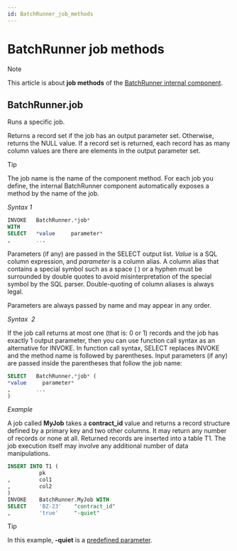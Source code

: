 ```yaml
---
id: BatchRunner_job_methods
---
```


# BatchRunner job methods



> [!NOTE]
> This article is about **job methods** of the [BatchRunner internal component](/docs/Extensions/BatchRunner%20internal%20component).

## **BatchRunner.job**

Runs a specific job.

Returns a record set if the job has an output parameter set. Otherwise, returns the NULL value. If a record set is returned, each record has as many column values are there are elements in the output parameter set.

> [!TIP]
> The job name is the name of the component method. For each job you define, the internal BatchRunner component automatically exposes a method by the name of the job.

*Syntax 1*

```sql
INVOKE   BatchRunner.*job*
WITH
SELECT   *value     parameter*
,        ...
```

Parameters (if any) are passed in the SELECT output list. *Value* is a SQL column expression, and *parameter* is a column alias. A column alias that contains a special symbol such as a space ( ) or a hyphen must be surrounded by double quotes to avoid misinterpretation of the special symbol by the SQL parser. Double-quoting of column aliases is always legal.

Parameters are always passed by name and may appear in any order.

*Syntax  2*

If the job call returns at most one (that is: 0 or 1) records and the job has exactly 1 output parameter, then you can use function call syntax as an alternative for INVOKE. In function call syntax, SELECT replaces INVOKE and the method name is followed by parentheses. Input parameters (if any) are passed inside the parentheses that follow the job name:

```sql
SELECT   BatchRunner.*job* (
*value     parameter*
,        ...
)
```

*Example*

A job called **MyJob** takes a **contract_id** value and returns a record structure defined by a primary key and two other columns. It may return any number of records or none at all. Returned records are inserted into a table T1. The job execution itself may involve any additional number of data manipulations.

```sql
INSERT INTO T1 (
          pk
,         col1
,         col2
)
INVOKE    BatchRunner.MyJob WITH
SELECT    'BZ-23'    "contract_id"
,         'true'     "-quiet"
```

> [!TIP]
> In this example, **-quiet** is a [predefined parameter](/docs/Extensions/BatchRunner%20internal%20component/BatchRunner%20internal%20component.md).